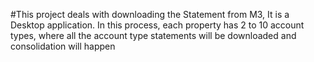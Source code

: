 #This project deals with downloading the Statement from M3, 
It is a Desktop application. In this process, each property has 2 to 10 account types, where all the account type statements will be downloaded and consolidation will happen
